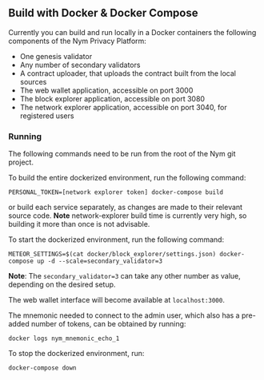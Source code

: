 ## Build with Docker & Docker Compose

Currently you can build and run locally in a Docker containers the following components of the Nym Privacy Platform:

* One genesis validator
* Any number of secondary validators
* A contract uploader, that uploads the contract built from the local sources
* The web wallet application, accessible on port 3000
* The block explorer application, accessible on port 3080
* The network explorer application, accessible on port 3040, for registered users

### Running

The following commands need to be run from the root of the Nym git project.

To build the entire dockerized environment, run the following command:

```
PERSONAL_TOKEN=[network explorer token] docker-compose build
```

or build each service separately, as changes are made to their relevant source code.
**Note** network-explorer build time is currently very high, so building it more than once is not advisable. 

To start the dockerized environment, run the following command:

```
METEOR_SETTINGS=$(cat docker/block_explorer/settings.json) docker-compose up -d --scale=secondary_validator=3
```

**Note**: The `secondary_validator=3` can take any other number as value, depending on the desired setup.

The web wallet interface will become available at `localhost:3000`.

The mnemonic needed to connect to the admin user, which also has a pre-added number of tokens, can be obtained by running:

```
docker logs nym_mnemonic_echo_1
```

To stop the dockerized environment, run:

```
docker-compose down
```
